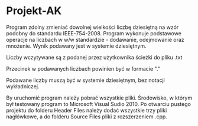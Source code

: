 # Projekt-AK

Program zdolny zmieniać dowolnej wielkości liczbę dziesiętną na wzór podobny do standardu IEEE-754-2008. Program wykonuje podstawowe operacje na liczbach w w/w standardzie - dodawanie, odejmowanie oraz mnożenie. Wynik podawany jest w systemie dziesiętnym.

Liczby wczytywane są z podanej przez użytkownika ścieżki do pliku .txt

Przecinek w podawanych liczbach powinien być w formacie "."

Podawane liczby muszą być w systemie dziesiętnym, bez notacji wykładniczej.

By uruchomić program należy pobrać wszystkie pliki. Środowisko, w którym był testowany program to Microsoft Visual Sudio 2010. Po otwarciu pustego projektu do folderu Header Files należy dodać wszystkie trzy pliki nagłówkowe, a do folderu Source Files pliki z rozszerzeniem .cpp.
